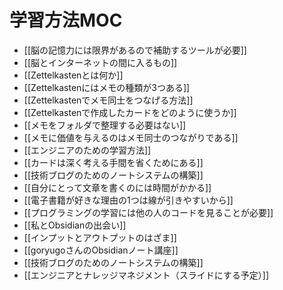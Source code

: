 # 学習方法MOC

- [[脳の記憶力には限界があるので補助するツールが必要]]
- [[脳とインターネットの間に入るもの]]
- [[Zettelkastenとは何か]]
- [[Zettelkastenにはメモの種類が3つある]]
- [[Zettelkastenでメモ同士をつなげる方法]]
- [[Zettelkastenで作成したカードをどのように使うか]]
- [[メモをフォルダで整理する必要はない]]
- [[メモに価値を与えるのはメモ同士のつながりである]]
- [[エンジニアのための学習方法]]
- [[カードは深く考える手間を省くためにある]]
- [[技術ブログのためのノートシステムの構築]]
- [[自分にとって文章を書くのには時間がかかる]]
- [[電子書籍が好きな理由の1つは線が引きやすいから]]
- [[プログラミングの学習には他の人のコードを見ることが必要]]
- [[私とObsidianの出会い]]
- [[インプットとアウトプットのはざま]]
- [[goryugoさんのObsidianノート講座]]
- [[技術ブログのためのノートシステムの構築]]
- [[エンジニアとナレッジマネジメント（スライドにする予定）]]